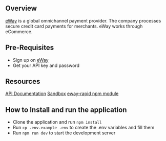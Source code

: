 ## Overview

[eWay](https://www.eway.com.au/) is a global omnichannel payment provider. The company processes secure credit card payments for merchants. eWay works through eCommerce.

## Pre-Requisites

- Sign up on [eWay](https://go.eway.io/success/partner-registration)
- Get your API key and password

## Resources

[API Documentation](https://eway.io/api-v3)
[Sandbox](https://www.eway.com.au/developers/api/sandbox/)
[eway-rapid npm module](https://github.com/eWAYPayment/eway-rapid-node)

## How to Install and run the application

- Clone the application and run `npm install`
- Run `cp .env.example .env` to create the .env variables and fill them
- Run `npm run dev` to start the development server
